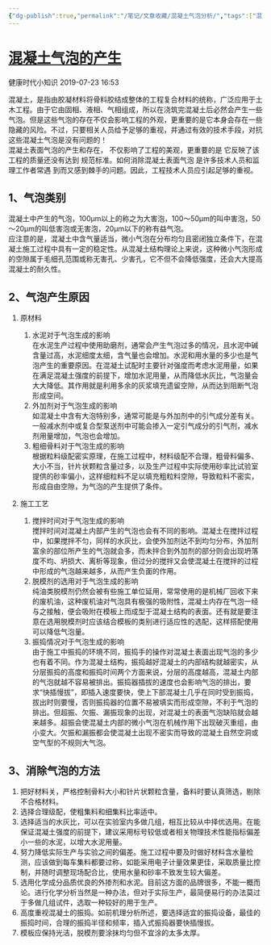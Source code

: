 ```yaml
---
{"dg-publish":true,"permalink":"/笔记/文章收藏/混凝土气泡分析/","tags":["混凝土 气泡 土木"],"noteIcon":"","created":"","updated":""}
---
```



# [混凝土气泡的产生](https://mp.weixin.qq.com/s/DA78xVqUEDTghv2X-FNvWg)

健康时代小知识 2019-07-23 16:53

混凝土，是指由胶凝材料将骨料胶结成整体的工程复合材料的统称，广泛应用于土木工程。由于它由固相、液相、气相组成，所以在浇筑完混凝土后必然会产生一些气泡。但是这些气泡的存在不仅会影响工程的外观，更重要的是它本身会存在一些隐藏的风险。不过，只要相关人员给予足够的重视，并通过有效的技术手段，对抗这些混凝土气泡是没有问题的！  
混凝土表面气泡的产生和存在， 不仅影响了工程的美观，更重要的是 它反映了该工程的质量还没有达到 规范标准。如何消除混凝土表面气泡 是许多技术人员和监理工作者常遇 到而又感到棘手的问题。因此，工程技术人员应引起足够的重视。

## 1、气泡类别

混凝土中产生的气泡，100μm以上的称之为大害泡，100～50μm的叫中害泡，50～20μm的叫低害泡或无害泡，20μm以下的称有益气泡。  
应注意的是，混凝土中含气量适当，微小气泡在分布均匀且密闭独立条件下，在混凝土施工过程中具有一定的稳定性。从混凝土结构理论上来说，这种微小气泡形成的空隙属于毛细孔范围或称无害孔、少害孔，它不但不会降低强度，还会大大提高混凝土的耐久性。

## 2、气泡产生原因

1. 原材料  
	1. 水泥对于气泡生成的影响  
		在水泥生产过程中使用助磨剂，通常会产生气泡过多的情况，且水泥中碱含量过高，水泥细度太细，含气量也会增加。水泥和用水量的多少也是气泡产生的重要原因。在混凝土试配时主要针对强度而考虑水泥用量，如果在满足混凝土强度的前提下，增加水泥用量，从而降低水灰比，气泡量会大大降低。其作用就是利用多余的灰浆填充遗留空隙，从而达到阻断气泡形成空间。  
	2. 外加剂对于气泡生成的影响  
		如混凝土中含有大泡特别多，通常可能是与外加剂中的引气成分差有关。一般减水剂中或复合型泵送剂中可能会掺入一定引气成分的引气剂，减水剂用量增加，气泡也会增加。  
	3. 粗细骨料对于气泡生成的影响  
		根据粒料级配密实原理，在施工过程中，材料级配不合理，粗骨料偏多、大小不当，针片状颗粒含量过多，以及生产过程中实际使用砂率比试验室提供的砂率偏小，这样细粒料不足以填充粗粒料空隙，导致粒料不密实，形成自由空隙，为气泡的产生提供了条件。

2. 施工工艺  
	1. 搅拌时间对于气泡生成的影响  
		搅拌时间对混凝土内部产生的气泡也会有不同的影响。混凝土在搅拌过程中，如果搅拌不匀，同样的水灰比，会使外加剂达不到均匀分布，外加剂富余的部位所产生的气泡就会多，而未拌合到外加剂的部分则会出现坍落度不均、坍损大、离析等现象，但过分的搅拌又会使混凝土在搅拌的过程中形成的气泡越来越多，从而产生负面的作用。  
	2. 脱模剂的选用对于气泡生成的影响  
		纯油类脱模剂仍然会被有些施工单位延用，常常使用的是机械厂回收下来的废机油，这种废机油对气泡具有极强的吸附性，混凝土内存在气泡一经与之接触，便会吸附在模板上而成型于混凝土结构的表面。还有就是要注意在选用脱模剂时应该结合模板的类别进行适应性的选配，这样搭配使用可以降低气泡量。  
	3. 振捣情况对于气泡生成的影响  
		由于施工中振捣的环境不同，振捣手的操作对混凝土表面出现气泡的多少也有着不同。作为混凝土结构，振捣越好混凝土的内部结构就越密实，从分层振捣的高度和振捣时间两个方面来说，分层的高度越高，混凝土内部的气泡就越不容易被排出。振捣器插拔的速度也会影响气泡的排出，要求“快插慢拔”，即插入速度要快，使上下部混凝土几乎在同时受到振捣，拔出时则要慢，否则振捣器的位置不易被填实而形成空隙，不利于气泡的排出。但超振、欠振、漏振现象的出现，对混凝土的表面气泡缺陷就会越来越多。超振会使混凝土内部的微小气泡在机械作用下出现破灭重组，由小变大。欠振和漏振都会使混凝土出现不密实而导致的混凝土自然空洞或空气型的不规则大气泡。

## 3、消除气泡的方法  

1. 把好材料关，严格控制骨料大小和针片状颗粒含量，备料时要认真筛选，剔除不合格材料。  
2. 选择合理级配，使粗集料和细集料比率适中。  
3. 选择适当的水灰比，可以在实验室内多做几组，相互比较从中择优选用。在能保证混凝土强度的前提下，建议采用标号较低或者相关物理技术性能指标偏差小一些的水泥，以增大水泥用量。  
4. 努力降低实际生产与实验之间的偏差。施工过程中要及时做好材料含水量检测，应该做到每车集料都要过称，如能采用电子计量效果更佳，采取质量比控制，并随时调整现场配合比，使用水量和砂率不致发生较大偏差。  
5. 选用化学成分品质优良的外掺剂和水泥。目前这方面的品牌很多，不能一概而论。进行化学分析当然是一种办法，但对于实际生产，最简便易行的办法莫过于多做几组试件，选取一种较好的用于生产。  
6. 高度重视混凝土的振捣。如前机理分析所述，要选择适宜的振捣设备，最佳的振捣时间，合理的振捣半径和频率，插入式振捣器要快插慢拔。  
7. 模板应保持光洁，脱模剂要涂抹均匀但不宜涂的太多太厚。

